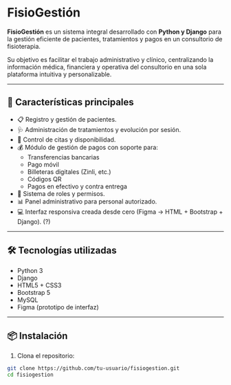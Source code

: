 # FisioGestión

**FisioGestión** es un sistema integral desarrollado con **Python y Django** para la gestión eficiente de pacientes, tratamientos y pagos en un consultorio de fisioterapia.

Su objetivo es facilitar el trabajo administrativo y clínico, centralizando la información médica, financiera y operativa del consultorio en una sola plataforma intuitiva y personalizable.

---

## 🚀 Características principales

- 📋 Registro y gestión de pacientes.
- 🩺 Administración de tratamientos y evolución por sesión.
- 📅 Control de citas y disponibilidad.
- 💰 Módulo de gestión de pagos con soporte para:
  - Transferencias bancarias
  - Pago móvil
  - Billeteras digitales (Zinli, etc.)
  - Códigos QR
  - Pagos en efectivo y contra entrega
- 🔐 Sistema de roles y permisos.
- 📊 Panel administrativo para personal autorizado.
- 💻 Interfaz responsiva creada desde cero (Figma → HTML + Bootstrap + Django). (?)

---

## 🛠️ Tecnologías utilizadas

- Python 3
- Django
- HTML5 + CSS3
- Bootstrap 5
- MySQL 
- Figma (prototipo de interfaz)

---

## 📦 Instalación

1. Clona el repositorio:

```bash
git clone https://github.com/tu-usuario/fisiogestion.git
cd fisiogestion
